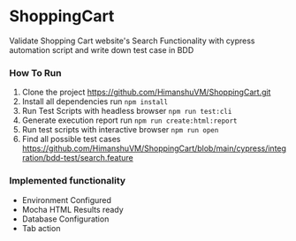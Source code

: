 # ShoppingCart
Validate Shopping Cart website's Search Functionality with cypress automation script and write down test case in BDD

### How To Run
1. Clone the project <https://github.com/HimanshuVM/ShoppingCart.git>
2. Install all dependencies run `npm install`
3. Run Test Scripts with headless browser `npm run test:cli`
4. Generate execution report run `npm run create:html:report`
5. Run test scripts with interactive browser `npm run open` 
6. Find all possible test cases <https://github.com/HimanshuVM/ShoppingCart/blob/main/cypress/integration/bdd-test/search.feature> 

### Implemented functionality 
- Environment Configured
- Mocha HTML Results ready
- Database Configuration
- Tab action 